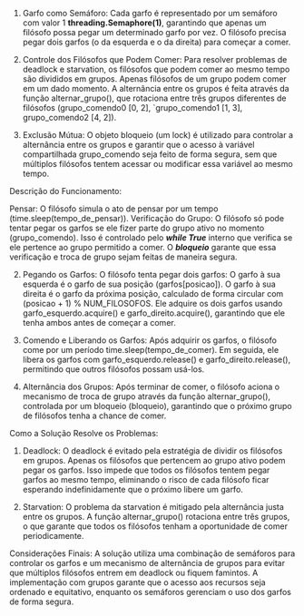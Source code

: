 1. Garfo como Semáforo:
Cada garfo é representado por um semáforo com valor 1 **threading.Semaphore(1)**, garantindo que apenas um filósofo possa pegar um determinado garfo por vez. O filósofo precisa pegar dois garfos (o da esquerda e o da direita) para começar a comer.

2. Controle dos Filósofos que Podem Comer:
Para resolver problemas de deadlock e starvation, os filósofos que podem comer ao mesmo tempo são divididos em grupos. Apenas filósofos de um grupo podem comer em um dado momento. A alternância entre os grupos é feita através da função alternar_grupo(), que rotaciona entre três grupos diferentes de filósofos (grupo_comendo0 [0, 2], `grupo_comendo1 [1, 3], grupo_comendo2 [4, 2]).

3. Exclusão Mútua:
O objeto bloqueio (um lock) é utilizado para controlar a alternância entre os grupos e garantir que o acesso à variável compartilhada grupo_comendo seja feito de forma segura, sem que múltiplos filósofos tentem acessar ou modificar essa variável ao mesmo tempo.

Descrição do Funcionamento:

Pensar: O filósofo simula o ato de pensar por um tempo (time.sleep(tempo_de_pensar)).
Verificação do Grupo: O filósofo só pode tentar pegar os garfos se ele fizer parte do grupo ativo no momento (grupo_comendo). Isso é controlado pelo **_while True_** interno que verifica se ele pertence ao grupo permitido a comer. O **_bloqueio_** garante que essa verificação e troca de grupo sejam feitas de maneira segura.

2. Pegando os Garfos:
O filósofo tenta pegar dois garfos: O garfo à sua esquerda é o garfo de sua posição (garfos[posicao]).
O garfo à sua direita é o garfo da próxima posição, calculado de forma circular com (posicao + 1) % NUM_FILOSOFOS.
Ele adquire os dois garfos usando garfo_esquerdo.acquire() e garfo_direito.acquire(), garantindo que ele tenha ambos antes de começar a comer.

3. Comendo e Liberando os Garfos:
Após adquirir os garfos, o filósofo come por um período time.sleep(tempo_de_comer). Em seguida, ele libera os garfos com garfo_esquerdo.release() e garfo_direito.release(), permitindo que outros filósofos possam usá-los.

4. Alternância dos Grupos:
Após terminar de comer, o filósofo aciona o mecanismo de troca de grupo através da função alternar_grupo(), controlada por um bloqueio (bloqueio), garantindo que o próximo grupo de filósofos tenha a chance de comer.

Como a Solução Resolve os Problemas:

1. Deadlock:
O deadlock é evitado pela estratégia de dividir os filósofos em grupos. Apenas os filósofos que pertencem ao grupo ativo podem pegar os garfos. Isso impede que todos os filósofos tentem pegar garfos ao mesmo tempo, eliminando o risco de cada filósofo ficar esperando indefinidamente que o próximo libere um garfo.

2. Starvation:
O problema da starvation é mitigado pela alternância justa entre os grupos. A função alternar_grupo() rotaciona entre três grupos, o que garante que todos os filósofos tenham a oportunidade de comer periodicamente.

Considerações Finais:
A solução utiliza uma combinação de semáforos para controlar os garfos e um mecanismo de alternância de grupos para evitar que múltiplos filósofos entrem em deadlock ou fiquem famintos. A implementação com grupos garante que o acesso aos recursos seja ordenado e equitativo, enquanto os semáforos gerenciam o uso dos garfos de forma segura.
